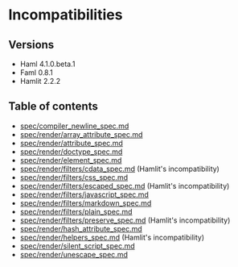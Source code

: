 # Incompatibilities
## Versions
- Haml 4.1.0.beta.1
- Faml 0.8.1
- Hamlit 2.2.2

## Table of contents
- [spec/compiler_newline_spec.md](spec/compiler_newline_spec.md)
- [spec/render/array_attribute_spec.md](spec/render/array_attribute_spec.md)
- [spec/render/attribute_spec.md](spec/render/attribute_spec.md)
- [spec/render/doctype_spec.md](spec/render/doctype_spec.md)
- [spec/render/element_spec.md](spec/render/element_spec.md)
- [spec/render/filters/cdata_spec.md](spec/render/filters/cdata_spec.md) (Hamlit's incompatibility)
- [spec/render/filters/css_spec.md](spec/render/filters/css_spec.md)
- [spec/render/filters/escaped_spec.md](spec/render/filters/escaped_spec.md) (Hamlit's incompatibility)
- [spec/render/filters/javascript_spec.md](spec/render/filters/javascript_spec.md)
- [spec/render/filters/markdown_spec.md](spec/render/filters/markdown_spec.md)
- [spec/render/filters/plain_spec.md](spec/render/filters/plain_spec.md)
- [spec/render/filters/preserve_spec.md](spec/render/filters/preserve_spec.md) (Hamlit's incompatibility)
- [spec/render/hash_attribute_spec.md](spec/render/hash_attribute_spec.md)
- [spec/render/helpers_spec.md](spec/render/helpers_spec.md) (Hamlit's incompatibility)
- [spec/render/silent_script_spec.md](spec/render/silent_script_spec.md)
- [spec/render/unescape_spec.md](spec/render/unescape_spec.md)
